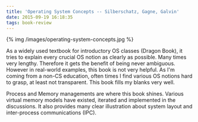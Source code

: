 ```yaml
---
title: 'Operating System Concepts -- Silberschatz, Gagne, Galvin'
date: 2015-09-19 16:18:35
tags: book-review
---
```


{% img /images/operating-system-concepts.jpg %}

As a widely used textbook for introductory OS classes (Dragon Book), it tries to explain every crucial OS notion as clearly as possible. Many times very lengthy. Therefore it gets the benefit of being never ambiguous. However in real-world examples, this book is not very helpful. As I'm coming from a non-CS education, often times I find various OS notions hard to grasp, at least not transparent. This book fills my blanks very well.

Process and Memory managements are where this book shines. Various virtual memory models have existed, iterated and implemented in the discussions. It also provides many clear illustration about system layout and inter-process communications (IPC).
